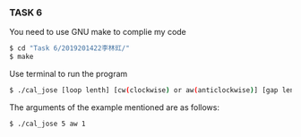 ### TASK 6
You need to use GNU make to complie my code
```sh
$ cd "Task 6/2019201422李林豇/"
$ make
```
Use terminal to run the program
```sh
$ ./cal_jose [loop lenth] [cw(clockwise) or aw(anticlockwise)] [gap lenth]
```
The arguments of the example mentioned are as follows:
```sh
$ ./cal_jose 5 aw 1
```
